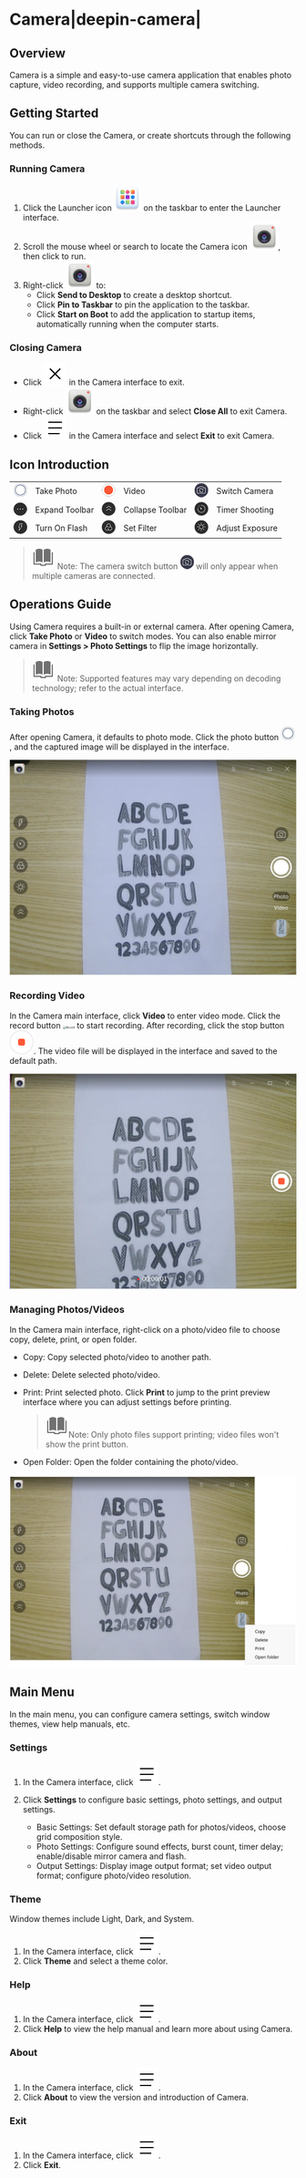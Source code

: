 # Camera|deepin-camera|

## Overview

Camera is a simple and easy-to-use camera application that enables photo capture, video recording, and supports multiple camera switching.

## Getting Started

You can run or close the Camera, or create shortcuts through the following methods.

### Running Camera

1. Click the Launcher icon ![deepin_launcher](../common/deepin_launcher.svg) on the taskbar to enter the Launcher interface.
2. Scroll the mouse wheel or search to locate the Camera icon ![camera](../common/camera.svg), then click to run.
3. Right-click ![camera](../common/camera.svg) to:
   - Click **Send to Desktop** to create a desktop shortcut.
   - Click **Pin to Taskbar** to pin the application to the taskbar.
   - Click **Start on Boot** to add the application to startup items, automatically running when the computer starts.

### Closing Camera

- Click ![close](../common/close.svg) in the Camera interface to exit.
- Right-click ![camera](../common/camera.svg) on the taskbar and select **Close All** to exit Camera.
- Click ![icon_menu](../common/icon_menu.svg) in the Camera interface and select **Exit** to exit Camera.

## Icon Introduction

<table class="block1">
    <tbody>
        <tr>
            <td><img src="../common/photograph.png" alt="Take Photo" class="inline" /></td>
            <td>Take Photo</td>
            <td><img src="../common/record.png" alt="Video" class="inline" /></td>
            <td>Video</td>
            <td><img src="../common/switch.png" alt="Switch Camera" class="inline" /></td>
            <td>Switch Camera</td>
        </tr>
        <tr>
            <td><img src="../common/more.png" alt="Expand" class="inline" /></td>
            <td>Expand Toolbar</td>
            <td><img src="../common/fold.png" alt="Collapse" class="inline" /></td>
            <td>Collapse Toolbar</td>
            <td><img src="../common/delay.png" alt="Timer" class="inline" /></td>
            <td>Timer Shooting</td>
       </tr>   
       <tr>
            <td><img src="../common/flashlight.png" alt="Flash" class="inline" /></td>
            <td>Turn On Flash</td>
            <td><img src="../common/filter.png" alt="Filter" class="inline" /></td>
            <td>Set Filter</td>
            <td><img src="../common/exposure.png" alt="Exposure" class="inline" /></td>
            <td>Adjust Exposure</td>
        </tr>
    </tbody>
</table>

> ![notes](../common/notes.svg) Note: The camera switch button ![icon](../common/switch.png) will only appear when multiple cameras are connected.

## Operations Guide

Using Camera requires a built-in or external camera. After opening Camera, click **Take Photo** or **Video** to switch modes. You can also enable mirror camera in **Settings > Photo Settings** to flip the image horizontally.

> ![notes](../common/notes.svg) Note: Supported features may vary depending on decoding technology; refer to the actual interface.

### Taking Photos

After opening Camera, it defaults to photo mode. Click the photo button ![photograph](../common/photograph.png), and the captured image will be displayed in the interface.

<img src="fig/image.png" alt="image" style="zoom: 80%;" />

### Recording Video

In the Camera main interface, click **Video** to enter video mode. Click the record button <img src="../common/record.svg" alt="Record" style="zoom:33%;" /> to start recording. After recording, click the stop button <img src="../common/stop.svg" alt="Stop" style="zoom: 33%;" />. The video file will be displayed in the interface and saved to the default path.

<img src="fig/video.png" alt="video" style="zoom:80%;" />

### Managing Photos/Videos

In the Camera main interface, right-click on a photo/video file to choose copy, delete, print, or open folder.

- Copy: Copy selected photo/video to another path.
- Delete: Delete selected photo/video.
- Print: Print selected photo. Click **Print** to jump to the print preview interface where you can adjust settings before printing.

   > ![notes](../common/notes.svg)Note: Only photo files support printing; video files won't show the print button.

- Open Folder: Open the folder containing the photo/video.

<img src="fig/right_menu.png" alt="right_menu" style="zoom:80%;" />

## Main Menu

In the main menu, you can configure camera settings, switch window themes, view help manuals, etc.

### Settings

1. In the Camera interface, click ![icon_menu](../common/icon_menu.svg).
2. Click **Settings** to configure basic settings, photo settings, and output settings.

   - Basic Settings: Set default storage path for photos/videos, choose grid composition style.
   - Photo Settings: Configure sound effects, burst count, timer delay; enable/disable mirror camera and flash.
   - Output Settings: Display image output format; set video output format; configure photo/video resolution.

### Theme

Window themes include Light, Dark, and System.
1. In the Camera interface, click ![icon_menu](../common/icon_menu.svg).
2. Click **Theme** and select a theme color.

### Help

1. In the Camera interface, click ![icon_menu](../common/icon_menu.svg).
2. Click **Help** to view the help manual and learn more about using Camera.

### About

1. In the Camera interface, click ![icon_menu](../common/icon_menu.svg).
2. Click **About** to view the version and introduction of Camera.

### Exit

1. In the Camera interface, click ![icon_menu](../common/icon_menu.svg).
2. Click **Exit**.